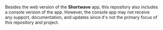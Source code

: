 Besides the web version of the **Shortwave** app, this repository also includes a console version of the app. However, the console app may not receive any support, documentation, and updates since it's not the primary focus of this repository and project. 